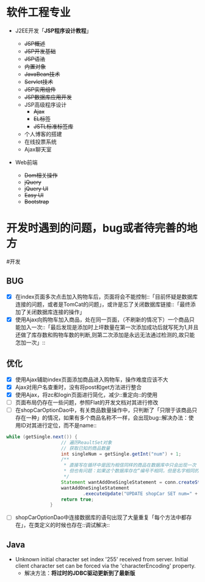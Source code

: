 # 软件工程专业
- J2EE开发「**JSP程序设计教程**」
  + ~~JSP概述~~
  + ~~JSP开发基础~~
  + ~~JSP语法~~
  + ~~内置对象~~
  + ~~JavaBean技术~~
  + ~~Servlet技术~~
  + ~~JSP实用组件~~
  + ~~JSP数据库应用开发~~
  + JSP高级程序设计
    + ~~Ajax~~
    + ~~EL标签~~
    + ~~JSTL标准标签库~~
  + 个人博客的搭建
  + 在线投票系统
  + Ajax聊天室

- Web前端
  + ~~Dom相关操作~~
  + ~~jQuery~~
  + ~~jQuery UI~~
  + ~~Easy UI~~
  + ~~Bootstrap~~


# 开发时遇到的问题，bug或者待完善的地方
#开发
## BUG
- [x] 在index页面多次点击加入购物车后，页面将会不能控制::「目前怀疑是数据库连接的问题，或者是TomCat的问题」，或许是忘了关闭数据库链接::「最终添加了关闭数据库连接的操作」
- [x] 使用Ajax向购物车加入商品，处在同一页面，（不刷新的情况下）一个商品只能加入一次::「最后发现是添加时上坪数量在第一次添加成功后就写死为1,并且还做了库存数和购物车数的判断,则第二次添加是永远无法通过检测的,故只能怎加一次」::

## 优化
- [x] 使用Ajax辅助index页面添加商品进入购物车，操作难度应该不大
- [x] Ajax对用户名查重时，没有将post和get方法进行整合
- [x] 使用Ajax，将zc和login页面进行简化，减少::重定向::的使用
- [ ] 页面布局仍存在一些问题，参照Flat的开发文档对其进行修改
- [ ] 在shopCarOptionDao中，有关商品数量操作中，只判断了「只限于该商品只存在一种」的情况，如果有多个商品名称不一样，会出现bug::解决办法：使用ID对其进行定位，而不是name::
``` java
while (getSingle.next()) {
					// 遍历ReaultSet对象
					// 获取已知的商品数量
					int singleNum = getSingle.getInt("num") + 1;
					/**
					 * 直接写在循环中是因为相信同样的商品在数据库中只会出现一次
					 * 但也有问题：如果这个数据库存在“编号不相同，但是名字相同的商品时，此处就会出现修改数量错误的bug”
					 */
					Statement wantAddOneSingleStatement = conn.createStatement();
					wantAddOneSingleStatement
							.executeUpdate("UPDATE shopCar SET num=" + singleNum + " where name='" + name + "' ");
					return true;
				}
```
- [ ] shopCarOptionDao中连接数据库的语句出现了大量重复「每个方法中都存在」，在类定义的时候也存在::调试解决::

## Java
- Unknown initial character set index '255' received from server. Initial client character set can be forced via the 'characterEncoding' property.
	- 解决方法：**将过时的JDBC驱动更新到了最新版**
